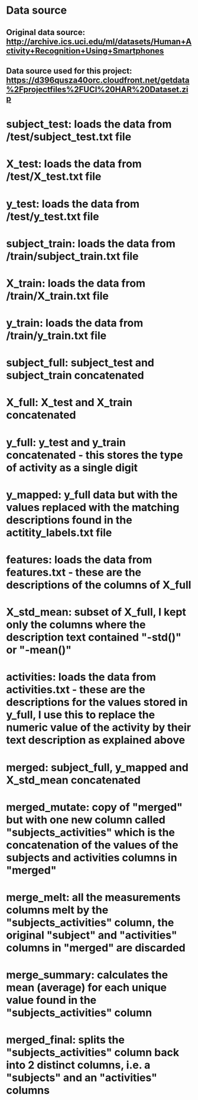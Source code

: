 # Data source
## Original data source: http://archive.ics.uci.edu/ml/datasets/Human+Activity+Recognition+Using+Smartphones 
## Data source used for this project: https://d396qusza40orc.cloudfront.net/getdata%2Fprojectfiles%2FUCI%20HAR%20Dataset.zip

# subject_test: loads the data from /test/subject_test.txt file
# X_test: loads the data from /test/X_test.txt file
# y_test: loads the data from /test/y_test.txt file

# subject_train: loads the data from /train/subject_train.txt file
# X_train: loads the data from /train/X_train.txt file
# y_train: loads the data from /train/y_train.txt file

# subject_full: subject_test and subject_train concatenated
# X_full: X_test and X_train concatenated
# y_full: y_test and y_train concatenated - this stores the type of activity as a single digit
# y_mapped: y_full data but with the values replaced with the matching descriptions found in the actitity_labels.txt file

# features: loads the data from features.txt - these are the descriptions of the columns of X_full
# X_std_mean: subset of X_full, I kept only the columns where the description text contained "-std()" or "-mean()"

# activities: loads the data from activities.txt - these are the descriptions for the values stored in y_full, I use this to replace the numeric value of the activity by their text description as explained above

# merged: subject_full, y_mapped and X_std_mean concatenated
# merged_mutate: copy of "merged" but with one new column called "subjects_activities" which is the concatenation of the values of the subjects and activities columns in "merged"
# merge_melt: all the measurements columns melt by the "subjects_activities" column, the original "subject" and "activities" columns in "merged" are discarded
# merge_summary: calculates the mean (average) for each unique value found in the "subjects_activities" column
# merged_final: splits the "subjects_activities" column back into 2 distinct columns, i.e. a "subjects" and an "activities" columns
